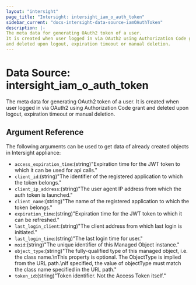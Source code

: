 ```yaml
---
layout: "intersight"
page_title: "Intersight: intersight_iam_o_auth_token"
sidebar_current: "docs-intersight-data-source-iamOAuthToken"
description: |-
The meta data for generating OAuth2 token of a user.
It is created when user logged in via OAuth2 using Authorization Code grant
and deleted upon logout, expiration timeout or manual deletion.
---
```


# Data Source: intersight_iam_o_auth_token
The meta data for generating OAuth2 token of a user.
It is created when user logged in via OAuth2 using Authorization Code grant
and deleted upon logout, expiration timeout or manual deletion.
## Argument Reference
The following arguments can be used to get data of already created objects in Intersight appliance:
* `access_expiration_time`:(string)"Expiration time for the JWT token to which it can be used for api calls."
* `client_id`:(string)"The identifier of the registered application to which the token belongs."
* `client_ip_address`:(string)"The user agent IP address from which the auth token is launched."
* `client_name`:(string)"The name of the registered application to which the token belongs."
* `expiration_time`:(string)"Expiration time for the JWT token to which it can be refreshed."
* `last_login_client`:(string)"The client address from which last login is initiated."
* `last_login_time`:(string)"The last login time for user."
* `moid`:(string)"The unique identifier of this Managed Object instance."
* `object_type`:(string)"The fully-qualified type of this managed object, i.e. the class name.\nThis property is optional. The ObjectType is implied from the URL path.\nIf specified, the value of objectType must match the class name specified in the URL path."
* `token_id`:(string)"Token identifier. Not the Access Token itself."
